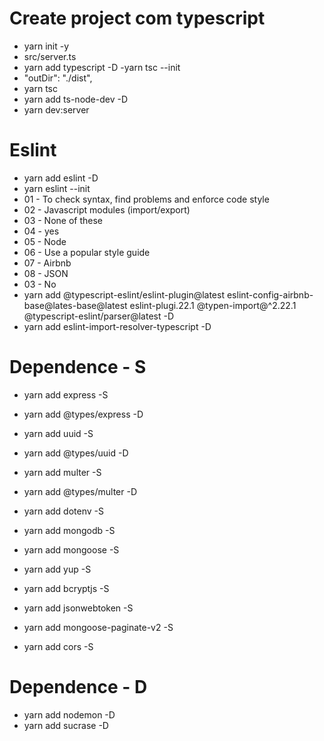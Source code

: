 # Create project com typescript

- yarn init -y
- src/server.ts
- yarn add typescript -D
  -yarn tsc --init
- "outDir": "./dist",
- yarn tsc
- yarn add ts-node-dev -D
- yarn dev:server

# Eslint

- yarn add eslint -D
- yarn eslint --init
- 01 - To check syntax, find problems and enforce code style
- 02 - Javascript modules (import/export)
- 03 - None of these
- 04 - yes
- 05 - Node
- 06 - Use a popular style guide
- 07 - Airbnb
- 08 - JSON
- 03 - No
- yarn add @typescript-eslint/eslint-plugin@latest eslint-config-airbnb-base@lates-base@latest eslint-plugi.22.1 @typen-import@^2.22.1 @typescript-eslint/parser@latest -D
- yarn add eslint-import-resolver-typescript -D

# Dependence - S

- yarn add express -S
- yarn add @types/express -D

- yarn add uuid -S
- yarn add @types/uuid -D

- yarn add multer -S
- yarn add @types/multer -D

- yarn add dotenv -S
- yarn add mongodb -S
- yarn add mongoose -S
- yarn add yup -S
- yarn add bcryptjs -S
- yarn add jsonwebtoken -S
- yarn add mongoose-paginate-v2 -S
- yarn add cors -S

# Dependence - D

- yarn add nodemon -D
- yarn add sucrase -D

